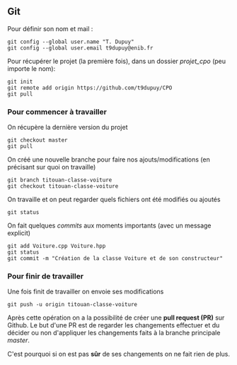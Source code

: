 ## Git

Pour définir son nom et mail :
```
git config --global user.name "T. Dupuy"
git config --global user.email t9dupuy@enib.fr
```

Pour récupérer le projet (la première fois), dans un dossier *projet_cpo* (peu importe le nom):
```
git init
git remote add origin https://github.com/t9dupuy/CPO
git pull
```

### Pour commencer à travailler

On récupère la dernière version du projet

```
git checkout master
git pull
```

On créé une nouvelle branche pour faire nos ajouts/modifications (en précisant sur quoi on travaille)
```
git branch titouan-classe-voiture
git checkout titouan-classe-voiture
```

On travaille et on peut regarder quels fichiers ont été modifiés ou ajoutés
```
git status
```

On fait quelques *commits* aux moments importants (avec un message explicit)
```
git add Voiture.cpp Voiture.hpp
git status
git commit -m "Création de la classe Voiture et de son constructeur"
```

### Pour finir de travailler

Une fois finit de travailler on envoie ses modifications
```
git push -u origin titouan-classe-voiture
```

Après cette opération on a la possibilité de créer une **pull request (PR)** sur Github.
Le but d'une PR est de regarder les changements effectuer et du décider ou non d'appliquer les changements faits à la branche principale *master*.

C'est pourquoi si on est pas **sûr** de ses changements on ne fait rien de plus.
